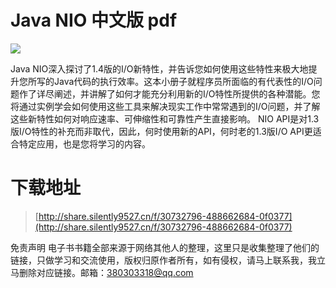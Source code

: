 # Java NIO 中文版 pdf

![](https://tva1.sinaimg.cn/large/008i3skNgy1gu50kjn8hbj60ci0gft9k02.jpg)

Java NIO深入探讨了1.4版的I/O新特性，并告诉您如何使用这些特性来极大地提升您所写的Java代码的执行效率。这本小册子就程序员所面临的有代表性的I/O问题作了详尽阐述，并讲解了如何才能充分利用新的I/O特性所提供的各种潜能。您将通过实例学会如何使用这些工具来解决现实工作中常常遇到的I/O问题，并了解这些新特性如何对响应速率、可伸缩性和可靠性产生直接影响。
NIO API是对1.3版I/O特性的补充而非取代，因此，何时使用新的API，何时老的1.3版I/O API更适合特定应用，也是您将学习的内容。



# 下载地址
> [http://share.silently9527.cn/f/30732796-488662684-0f0377](http://share.silently9527.cn/f/30732796-488662684-0f0377)

免责声明
电子书书籍全部来源于网络其他人的整理，这里只是收集整理了他们的链接，只做学习和交流使用，版权归原作者所有，如有侵权，请马上联系我，我立马删除对应链接。邮箱：380303318@qq.com

